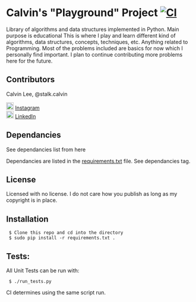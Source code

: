 # Calvin's "Playground" Project [![CI](https://api.travis-ci.org/stalk-calvin/Python-Algorithms.svg?branch=master)](https://travis-ci.org/stalk-calvin/Python-Algorithms)

Library of algorithms and data structures implemented in Python. Main purpose is educational
This is where I play and learn different kind of algorithms, data structures, concepts, techniques, etc. Anything related to Programming. Most of the problems included are basics for now which I personally find important. I plan to continue contributing more problems here for the future.
 
## Contributors

Calvin Lee, @stalk.calvin

<a href="https://www.instagram.com/stalk.calvin/"><img alt="Add me to Instagram" src="https://5a5a57ff32a328601212-ee0df397c56b146e91fe14be42fa361d.ssl.cf1.rackcdn.com/icon/instagram_logos_glyph/03H5cHNMt-Jni4pe9u+7/glyph-logo_May2016_200.png" height="20px" width="20px"/></a> <span><a href="https://www.instagram.com/stalk.calvin/">Instagram</a></span>
<br/>
<a href="https://www.linkedin.com/in/stalkme"><img alt="Add me to Linkedin" src="https://image.freepik.com/free-icon/linkedin-logo_318-50643.jpg" height="20px" width="20px"/></a> <span><a href="https://www.linkedin.com/in/stalkme">LinkedIn</a></span>

## Dependancies

See dependancies list from here

Dependancies are listed in the [requirements.txt](https://github.com/stalk-calvin/Python-Algorithms/blob/master/requirements.txt) file. See dependancies tag.

## License

Licensed with no license. I do not care how you publish as long as my copyright is in place.

## Installation

```
 $ Clone this repo and cd into the directory
 $ sudo pip install -r requirements.txt .
```

## Tests:

All Unit Tests can be run with:

```
 $ ./run_tests.py
```

CI determines using the same script run.
